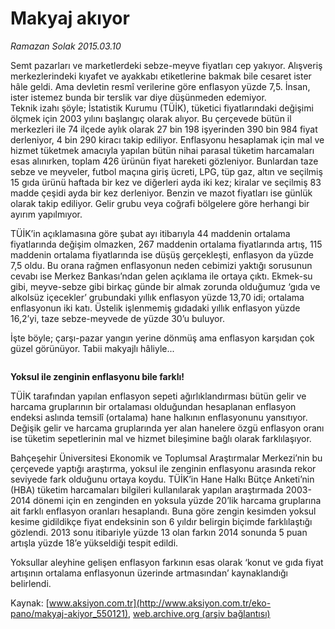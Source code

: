 # Makyaj akıyor

*Ramazan Solak 2015.03.10*

<div class="pNewsDetailMainContent" itemprop="articleBody">
 <p>
  Semt pazarları ve marketlerdeki sebze-meyve fiyatları cep yakıyor. Alışveriş merkezlerindeki kıyafet ve ayakkabı etiketlerine bakmak bile cesaret ister hâle geldi. Ama devletin resmî verilerine göre enflasyon yüzde 7,5. İnsan, ister istemez bunda bir terslik var diye düşünmeden edemiyor.
  <br>
   Teknik izahı şöyle; İstatistik Kurumu (TÜİK), tüketici fiyatlarındaki değişimi ölçmek için 2003 yılını başlangıç olarak alıyor. Bu çerçevede bütün il merkezleri ile 74 ilçede aylık olarak 27 bin 198 işyerinden 390 bin 984 fiyat derleniyor, 4 bin 290 kiracı takip ediliyor. Enflasyonu hesaplamak için mal ve hizmet tüketmek amacıyla yapılan bütün nihai parasal tüketim harcamaları esas alınırken, toplam 426 ürünün fiyat hareketi gözleniyor. Bunlardan taze sebze ve meyveler, futbol maçına giriş ücreti, LPG, tüp gaz, altın ve seçilmiş 15 gıda ürünü haftada bir kez ve diğerleri ayda iki kez; kiralar ve seçilmiş 83 madde çeşidi ayda bir kez derleniyor. Benzin ve mazot fiyatları ise günlük olarak takip ediliyor. Gelir grubu veya coğrafi bölgelere göre herhangi bir ayırım yapılmıyor.
  </br>
 </p>
 <p>
  TÜİK’in açıklamasına göre şubat ayı itibarıyla 44 maddenin ortalama fiyatlarında değişim olmazken, 267 maddenin ortalama fiyatlarında artış, 115 maddenin ortalama fiyatlarında ise düşüş gerçekleşti, enflasyon da yüzde 7,5 oldu. Bu orana rağmen enflasyonun neden cebimizi yaktığı sorusunun cevabı ise Merkez Bankası’ndan gelen açıklama ile ortaya çıktı. Ekmek-su gibi, meyve-sebze gibi birkaç günde bir almak zorunda olduğumuz ‘gıda ve alkolsüz içecekler’ grubundaki yıllık enflasyon yüzde 13,70 idi; ortalama enflasyonun iki katı. Üstelik işlenmemiş gıdadaki yıllık enflasyon yüzde 16,2’yi, taze sebze-meyvede de yüzde 30’u buluyor.
 </p>
 <p>
  İşte böyle; çarşı-pazar yangın yerine dönmüş ama enflasyon karşıdan çok güzel görünüyor. Tabii makyajlı hâliyle...
 </p>
 <p>
  <img alt="" src="http://web.archive.org/web/20150731215059im_/http://medya.aksiyon.com.tr//aksiyon/2015/03/10/566082.jpg "/>
 </p>
 <p>
  <strong>
   Yoksul ile zenginin enflasyonu bile farklı!
  </strong>
 </p>
 <p>
  TÜİK tarafından yapılan enflasyon sepeti ağırlıklandırması bütün gelir ve harcama gruplarının bir ortalaması olduğundan hesaplanan enflasyon endeksi aslında temsilî (ortalama) hane halkının enflasyonunu yansıtıyor. Değişik gelir ve harcama gruplarında yer alan hanelere özgü enflasyon oranı ise tüketim sepetlerinin mal ve hizmet bileşimine bağlı olarak farklılaşıyor.
 </p>
 <p>
  Bahçeşehir Üniversitesi Ekonomik ve Toplumsal Araştırmalar Merkezi’nin bu çerçevede yaptığı araştırma, yoksul ile zenginin enflasyonu arasında rekor seviyede fark olduğunu ortaya koydu. TÜİK’in Hane Halkı Bütçe Anketi’nin (HBA) tüketim harcamaları bilgileri kullanılarak yapılan araştırmada 2003-2014 dönemi için en zenginden en yoksula yüzde 20’lik harcama gruplarına ait farklı enflasyon oranları hesaplandı. Buna göre zengin kesimden yoksul kesime gidildikçe fiyat endeksinin son 6 yıldır belirgin biçimde farklılaştığı gözlendi. 2013 sonu itibariyle yüzde 13 olan farkın 2014 sonunda 5 puan artışla yüzde 18’e yükseldiği tespit edildi.
 </p>
 <p>
  Yoksullar aleyhine gelişen enflasyon farkının esas olarak ‘konut ve gıda fiyat artışının ortalama enflasyonun üzerinde artmasından’ kaynaklandığı belirlendi.
 </p>
</div>


Kaynak: [www.aksiyon.com.tr](http://www.aksiyon.com.tr/eko-pano/makyaj-akiyor_550121), [web.archive.org (arşiv bağlantısı)](http://web.archive.org/web/20150731215059/http://www.aksiyon.com.tr/eko-pano/makyaj-akiyor_550121)
